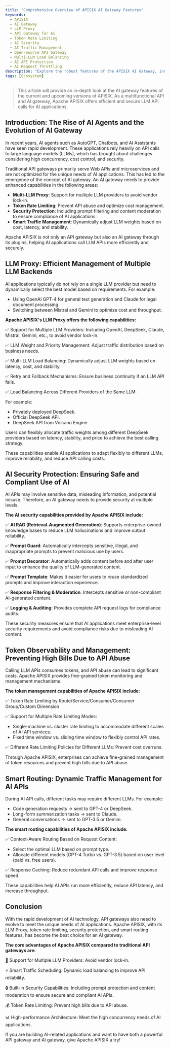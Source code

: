 ```yaml
---
title: "Comprehensive Overview of APISIX AI Gateway Features"
keywords:
  - APISIX
  - AI Gateway
  - LLM Proxy
  - API Gateway for AI
  - Token Rate Limiting
  - AI Security
  - AI Traffic Management
  - Open-Source API Gateway
  - Multi-LLM Load Balancing
  - AI API Protection
  - AI Request Throttling
description: "Explore the robust features of the APISIX AI Gateway, including LLM proxy, intelligent traffic scheduling, token rate limiting, and security protection. Achieve multi-LLM load balancing, API rate control, and content moderation through open-source plugins to optimize the performance, security, and cost control of AI applications."
tags: [Ecosystem]
---
```


>This article will provide an in-depth look at the AI gateway features of the current and upcoming versions of APISIX. As a multifunctional API and AI gateway, Apache APISIX offers efficient and secure LLM API calls for AI applications.

<!--truncate-->

## Introduction: The Rise of AI Agents and the Evolution of AI Gateway

In recent years, AI agents such as AutoGPT, Chatbots, and AI Assistants have seen rapid development. These applications rely heavily on API calls to large language models (LLMs), which has brought about challenges considering high concurrency, cost control, and security.

Traditional API gateways primarily serve Web APIs and microservices and are not optimized for the unique needs of AI applications. This has led to the emergence of the concept of AI gateway. An AI gateway needs to provide enhanced capabilities in the following areas:

- **Multi-LLM Proxy**: Support for multiple LLM providers to avoid vendor lock-in.
- **Token Rate Limiting**: Prevent API abuse and optimize cost management.
- **Security Protection**: Including prompt filtering and content moderation to ensure compliance of AI applications.
- **Smart Traffic Management**: Dynamically adjust LLM weights based on cost, latency, and stability.

Apache APISIX is not only an API gateway but also an AI gateway through its plugins, helping AI applications call LLM APIs more efficiently and securely.

## LLM Proxy: Efficient Management of Multiple LLM Backends

AI applications typically do not rely on a single LLM provider but need to dynamically select the best model based on requirements. For example:

- Using OpenAI GPT-4 for general text generation and Claude for legal document processing.
- Switching between Mistral and Gemini to optimize cost and throughput.

**Apache APISIX's LLM Proxy offers the following capabilities:**

✅ Support for Multiple LLM Providers: Including OpenAI, DeepSeek, Claude, Mistral, Gemini, etc., to avoid vendor lock-in.

✅ LLM Weight and Priority Management: Adjust traffic distribution based on business needs.

✅ Multi-LLM Load Balancing: Dynamically adjust LLM weights based on latency, cost, and stability.

✅ Retry and Fallback Mechanisms: Ensure business continuity if an LLM API fails.

✅ Load Balancing Across Different Providers of the Same LLM:

For example:

- Privately deployed DeepSeek.
- Official DeepSeek API.
- DeepSeek API from Volcano Engine

Users can flexibly allocate traffic weights among different DeepSeek providers based on latency, stability, and price to achieve the best calling strategy.

These capabilities enable AI applications to adapt flexibly to different LLMs, improve reliability, and reduce API calling costs.

## AI Security Protection: Ensuring Safe and Compliant Use of AI

AI APIs may involve sensitive data, misleading information, and potential misuse. Therefore, an AI gateway needs to provide security at multiple levels.

**The AI security capabilities provided by Apache APISIX include:**

✅ **AI RAG (Retrieval-Augmented Generation)**: Supports enterprise-owned knowledge bases to reduce LLM hallucinations and improve output reliability.

✅ **Prompt Guard**: Automatically intercepts sensitive, illegal, and inappropriate prompts to prevent malicious use by users.

✅ **Prompt Decorator**: Automatically adds content before and after user input to enhance the quality of LLM-generated content.

✅ **Prompt Template**: Makes it easier for users to reuse standardized prompts and improve interaction experience.

✅ **Response Filtering & Moderation**: Intercepts sensitive or non-compliant AI-generated content.

✅ **Logging & Auditing**: Provides complete API request logs for compliance audits.

These security measures ensure that AI applications meet enterprise-level security requirements and avoid compliance risks due to misleading AI content.

## Token Observability and Management: Preventing High Bills Due to API Abuse

Calling LLM APIs consumes tokens, and API abuse can lead to significant costs. Apache APISIX provides fine-grained token monitoring and management mechanisms.

**The token management capabilities of Apache APISIX include:**

✅ Token Rate Limiting by Route/Service/Consumer/Consumer Group/Custom Dimension

✅ Support for Multiple Rate Limiting Modes:

- Single-machine vs. cluster rate limiting to accommodate different scales of AI API services.
- Fixed time window vs. sliding time window to flexibly control API rates.

✅ Different Rate Limiting Policies for Different LLMs: Prevent cost overruns.

Through Apache APISIX, enterprises can achieve fine-grained management of token resources and prevent high bills due to API abuse.

## Smart Routing: Dynamic Traffic Management for AI APIs

During AI API calls, different tasks may require different LLMs. For example:

- Code generation requests → sent to GPT-4 or DeepSeek.
- Long-form summarization tasks → sent to Claude.
- General conversations → sent to GPT-3.5 or Gemini.

**The smart routing capabilities of Apache APISIX include:**

✅ Context-Aware Routing Based on Request Content:

- Select the optimal LLM based on prompt type.
- Allocate different models (GPT-4 Turbo vs. GPT-3.5) based on user level (paid vs. free users).

✅ Response Caching: Reduce redundant API calls and improve response speed.

These capabilities help AI APIs run more efficiently, reduce API latency, and increase throughput.

## Conclusion

With the rapid development of AI technology, API gateways also need to evolve to meet the unique needs of AI applications. Apache APISIX, with its LLM Proxy, token rate limiting, security protection, and smart routing features, has become the best choice for an AI gateway.

**The core advantages of Apache APISIX compared to traditional API gateways are:**

🚀 Support for Multiple LLM Providers: Avoid vendor lock-in.

⚡️ Smart Traffic Scheduling: Dynamic load balancing to improve API reliability.

🔒 Built-in Security Capabilities: Including prompt protection and content moderation to ensure secure and compliant AI APIs.

💰 Token Rate Limiting: Prevent high bills due to API abuse.

📊 High-performance Architecture: Meet the high concurrency needs of AI applications.

If you are building AI-related applications and want to have both a powerful API gateway and AI gateway, give Apache APISIX a try!
